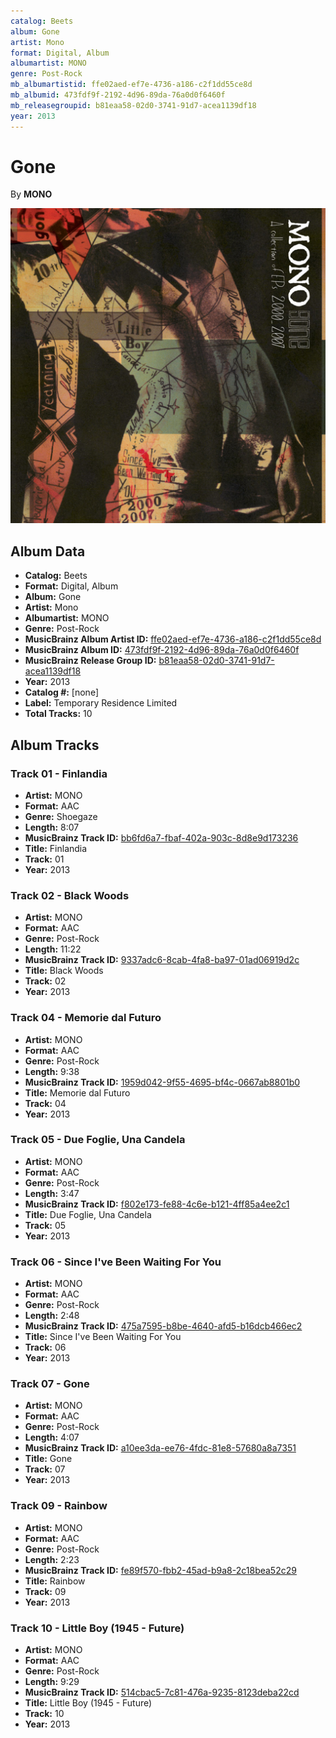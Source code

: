 ```yaml
---
catalog: Beets
album: Gone
artist: Mono
format: Digital, Album
albumartist: MONO
genre: Post-Rock
mb_albumartistid: ffe02aed-ef7e-4736-a186-c2f1dd55ce8d
mb_albumid: 473fdf9f-2192-4d96-89da-76a0d0f6460f
mb_releasegroupid: b81eaa58-02d0-3741-91d7-acea1139df18
year: 2013
---
```


# Gone

By **MONO**

![](../../assets/beetscovers/Mono-Gone.jpg)

## Album Data

- **Catalog:** Beets
- **Format:** Digital, Album
- **Album:** Gone
- **Artist:** Mono
- **Albumartist:** MONO
- **Genre:** Post-Rock
- **MusicBrainz Album Artist ID:** [ffe02aed-ef7e-4736-a186-c2f1dd55ce8d](https://musicbrainz.org/artist/ffe02aed-ef7e-4736-a186-c2f1dd55ce8d)
- **MusicBrainz Album ID:** [473fdf9f-2192-4d96-89da-76a0d0f6460f](https://musicbrainz.org/release/473fdf9f-2192-4d96-89da-76a0d0f6460f)
- **MusicBrainz Release Group ID:** [b81eaa58-02d0-3741-91d7-acea1139df18](https://musicbrainz.org/release-group/b81eaa58-02d0-3741-91d7-acea1139df18)
- **Year:** 2013
- **Catalog #:** [none]
- **Label:** Temporary Residence Limited
- **Total Tracks:** 10

## Album Tracks

### Track 01 - Finlandia

- **Artist:** MONO
- **Format:** AAC
- **Genre:** Shoegaze
- **Length:** 8:07
- **MusicBrainz Track ID:** [bb6fd6a7-fbaf-402a-903c-8d8e9d173236](https://musicbrainz.org/recording/bb6fd6a7-fbaf-402a-903c-8d8e9d173236)
- **Title:** Finlandia
- **Track:** 01
- **Year:** 2013

### Track 02 - Black Woods

- **Artist:** MONO
- **Format:** AAC
- **Genre:** Post-Rock
- **Length:** 11:22
- **MusicBrainz Track ID:** [9337adc6-8cab-4fa8-ba97-01ad06919d2c](https://musicbrainz.org/recording/9337adc6-8cab-4fa8-ba97-01ad06919d2c)
- **Title:** Black Woods
- **Track:** 02
- **Year:** 2013

### Track 04 - Memorie dal Futuro

- **Artist:** MONO
- **Format:** AAC
- **Genre:** Post-Rock
- **Length:** 9:38
- **MusicBrainz Track ID:** [1959d042-9f55-4695-bf4c-0667ab8801b0](https://musicbrainz.org/recording/1959d042-9f55-4695-bf4c-0667ab8801b0)
- **Title:** Memorie dal Futuro
- **Track:** 04
- **Year:** 2013

### Track 05 - Due Foglie, Una Candela

- **Artist:** MONO
- **Format:** AAC
- **Genre:** Post-Rock
- **Length:** 3:47
- **MusicBrainz Track ID:** [f802e173-fe88-4c6e-b121-4ff85a4ee2c1](https://musicbrainz.org/recording/f802e173-fe88-4c6e-b121-4ff85a4ee2c1)
- **Title:** Due Foglie, Una Candela
- **Track:** 05
- **Year:** 2013

### Track 06 - Since I've Been Waiting For You

- **Artist:** MONO
- **Format:** AAC
- **Genre:** Post-Rock
- **Length:** 2:48
- **MusicBrainz Track ID:** [475a7595-b8be-4640-afd5-b16dcb466ec2](https://musicbrainz.org/recording/475a7595-b8be-4640-afd5-b16dcb466ec2)
- **Title:** Since I've Been Waiting For You
- **Track:** 06
- **Year:** 2013

### Track 07 - Gone

- **Artist:** MONO
- **Format:** AAC
- **Genre:** Post-Rock
- **Length:** 4:07
- **MusicBrainz Track ID:** [a10ee3da-ee76-4fdc-81e8-57680a8a7351](https://musicbrainz.org/recording/a10ee3da-ee76-4fdc-81e8-57680a8a7351)
- **Title:** Gone
- **Track:** 07
- **Year:** 2013

### Track 09 - Rainbow

- **Artist:** MONO
- **Format:** AAC
- **Genre:** Post-Rock
- **Length:** 2:23
- **MusicBrainz Track ID:** [fe89f570-fbb2-45ad-b9a8-2c18bea52c29](https://musicbrainz.org/recording/fe89f570-fbb2-45ad-b9a8-2c18bea52c29)
- **Title:** Rainbow
- **Track:** 09
- **Year:** 2013

### Track 10 - Little Boy (1945 - Future)

- **Artist:** MONO
- **Format:** AAC
- **Genre:** Post-Rock
- **Length:** 9:29
- **MusicBrainz Track ID:** [514cbac5-7c81-476a-9235-8123deba22cd](https://musicbrainz.org/recording/514cbac5-7c81-476a-9235-8123deba22cd)
- **Title:** Little Boy (1945 - Future)
- **Track:** 10
- **Year:** 2013

